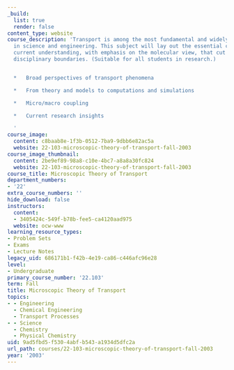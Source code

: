 ```yaml
---
_build:
  list: true
  render: false
content_type: website
course_description: 'Transport is among the most fundamental and widely studied phenomena
  in science and engineering. This subject will lay out the essential concepts and
  current understanding, with emphasis on the molecular view, that cut across all
  disciplinary boundaries. (Suitable for all students in research.)


  *   Broad perspectives of transport phenomena

  *   From theory and models to computations and simulations

  *   Micro/macro coupling

  *   Current research insights

  '
course_image:
  content: c8baab8e-1f3b-0512-7ba9-9dbb6e82ac5a
  website: 22-103-microscopic-theory-of-transport-fall-2003
course_image_thumbnail:
  content: 2be9ef89-98a8-c10e-4bc7-a8a8a30fc824
  website: 22-103-microscopic-theory-of-transport-fall-2003
course_title: Microscopic Theory of Transport
department_numbers:
- '22'
extra_course_numbers: ''
hide_download: false
instructors:
  content:
  - 3405424c-549f-b78b-fee5-ca4120aad975
  website: ocw-www
learning_resource_types:
- Problem Sets
- Exams
- Lecture Notes
legacy_uid: 686171b1-f42b-4e19-ca86-c446afc96e28
level:
- Undergraduate
primary_course_number: '22.103'
term: Fall
title: Microscopic Theory of Transport
topics:
- - Engineering
  - Chemical Engineering
  - Transport Processes
- - Science
  - Chemistry
  - Physical Chemistry
uid: 9ad5fbd5-f530-4abf-b543-a1934d5dfc2a
url_path: courses/22-103-microscopic-theory-of-transport-fall-2003
year: '2003'
---
```

